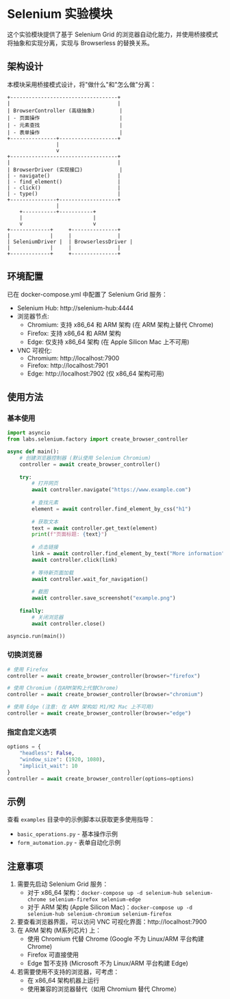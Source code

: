 # Selenium 实验模块

这个实验模块提供了基于 Selenium Grid 的浏览器自动化能力，并使用桥接模式将抽象和实现分离，实现与 Browserless 的替换关系。

## 架构设计

本模块采用桥接模式设计，将"做什么"和"怎么做"分离：

```
+-----------------------------------+
|                                   |
| BrowserController (高级抽象)        |
| - 页面操作                          |
| - 元素查找                          |
| - 表单操作                          |
+---------------+-------------------+
                |
                v
+-----------------------------------+
|                                   |
| BrowserDriver (实现接口)            |
| - navigate()                      |
| - find_element()                  |
| - click()                         |
| - type()                          |
+---------------+-------------------+
                |
    +-----------+-----------+
    |                       |
    v                       v
+-------------+     +---------------+
|             |     |               |
| SeleniumDriver |  | BrowserlessDriver |
|             |     |               |
+-------------+     +---------------+
```

## 环境配置

已在 docker-compose.yml 中配置了 Selenium Grid 服务：
- Selenium Hub: http://selenium-hub:4444
- 浏览器节点: 
  - Chromium: 支持 x86_64 和 ARM 架构 (在 ARM 架构上替代 Chrome)
  - Firefox: 支持 x86_64 和 ARM 架构
  - Edge: 仅支持 x86_64 架构 (在 Apple Silicon Mac 上不可用)
- VNC 可视化: 
  - Chromium: http://localhost:7900
  - Firefox: http://localhost:7901
  - Edge: http://localhost:7902 (仅 x86_64 架构可用)

## 使用方法

### 基本使用

```python
import asyncio
from labs.selenium.factory import create_browser_controller

async def main():
    # 创建浏览器控制器 (默认使用 Selenium Chromium)
    controller = await create_browser_controller()
    
    try:
        # 打开网页
        await controller.navigate("https://www.example.com")
        
        # 查找元素
        element = await controller.find_element_by_css("h1")
        
        # 获取文本
        text = await controller.get_text(element)
        print(f"页面标题: {text}")
        
        # 点击链接
        link = await controller.find_element_by_text("More information")
        await controller.click(link)
        
        # 等待新页面加载
        await controller.wait_for_navigation()
        
        # 截图
        await controller.save_screenshot("example.png")
        
    finally:
        # 关闭浏览器
        await controller.close()

asyncio.run(main())
```

### 切换浏览器

```python
# 使用 Firefox
controller = await create_browser_controller(browser="firefox")

# 使用 Chromium (在ARM架构上代替Chrome)
controller = await create_browser_controller(browser="chromium")

# 使用 Edge (注意: 在 ARM 架构如 M1/M2 Mac 上不可用)
controller = await create_browser_controller(browser="edge")
```

### 指定自定义选项

```python
options = {
    "headless": False,
    "window_size": (1920, 1080),
    "implicit_wait": 10
}
controller = await create_browser_controller(options=options)
```

## 示例

查看 `examples` 目录中的示例脚本以获取更多使用指导：

- `basic_operations.py` - 基本操作示例
- `form_automation.py` - 表单自动化示例

## 注意事项

1. 需要先启动 Selenium Grid 服务：
   - 对于 x86_64 架构：`docker-compose up -d selenium-hub selenium-chrome selenium-firefox selenium-edge`
   - 对于 ARM 架构 (Apple Silicon Mac)：`docker-compose up -d selenium-hub selenium-chromium selenium-firefox`
2. 要查看浏览器界面，可以访问 VNC 可视化界面：http://localhost:7900
3. 在 ARM 架构 (M系列芯片) 上：
   - 使用 Chromium 代替 Chrome (Google 不为 Linux/ARM 平台构建 Chrome)
   - Firefox 可直接使用
   - Edge 暂不支持 (Microsoft 不为 Linux/ARM 平台构建 Edge)
4. 若需要使用不支持的浏览器，可考虑：
   - 在 x86_64 架构机器上运行
   - 使用兼容的浏览器替代（如用 Chromium 替代 Chrome） 
